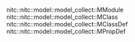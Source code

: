nitc::nitc::model::model_collect::MModule
nitc::nitc::model::model_collect::MClass
nitc::nitc::model::model_collect::MClassDef
nitc::nitc::model::model_collect::MPropDef